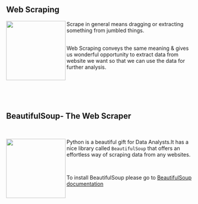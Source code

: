 ## Web Scraping

<p align="center">
  <img src="web%20scraping/Images/web-scraping-demystified.png",alt="neofetch" align="left" height="160px">
  </p>
  
Scrape in general means dragging or extracting something from jumbled things.
<br/>
<br/>

Web Scraping conveys the same meaning & gives us wonderful opportunity to extract data from website we want so that we can use the data for further analysis.





<br/>
<br/>
<br/>




<br/>

## BeautifulSoup- The Web Scraper


<br/>

<p align="center">
  <img src="web%20scraping/Images/beautifulsoup-title-graphic.jpg",alt="neofetch" align="left" height="160px">
  </p>

Python is a beautiful gift for Data Analysts.It has a nice library called `BeautifulSoup` that offers an effortless way of scraping data from any websites.



<br/>

To install BeautifulSoup please go to [BeautifulSoup documentation](https://www.crummy.com/software/BeautifulSoup/bs4/doc/#installing-beautiful-soup)










